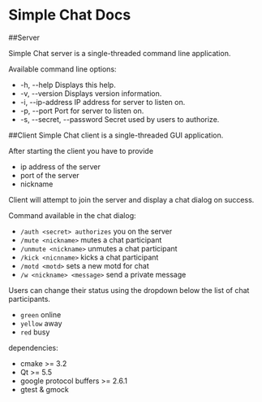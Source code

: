 Simple Chat Docs
======

##Server

Simple Chat server is a single-threaded command line application.

Available command line options:
* -h, --help                         Displays this help.
* -v, --version                      Displays version information.
* -i, --ip-address <ip address>      IP address for server to listen on.
* -p, --port <port>                  Port for server to listen on.
* -s, --secret, --password <secret>  Secret used by users to authorize.

##Client
Simple Chat client is a single-threaded GUI application.

After starting the client you have to provide
* ip address of the server
* port of the server
* nickname

Client will attempt to join the server and display a chat dialog on success.

Command available in the chat dialog:
* ```/auth <secret> authorizes``` you on the server
* ```/mute <nickname>``` mutes a chat participant
* ```/unmute <nickname>``` unmutes a chat participant
* ```/kick <nicnname>``` kicks a chat participant
* ```/motd <motd>``` sets a new motd for chat
* ```/w <nickname> <message>``` send a private message

Users can change their status using the dropdown below the list of chat participants.
* ```green``` online
* ```yellow``` away
* ```red``` busy


dependencies:
* cmake >= 3.2
* Qt >= 5.5
* google protocol buffers >= 2.6.1
* gtest & gmock
